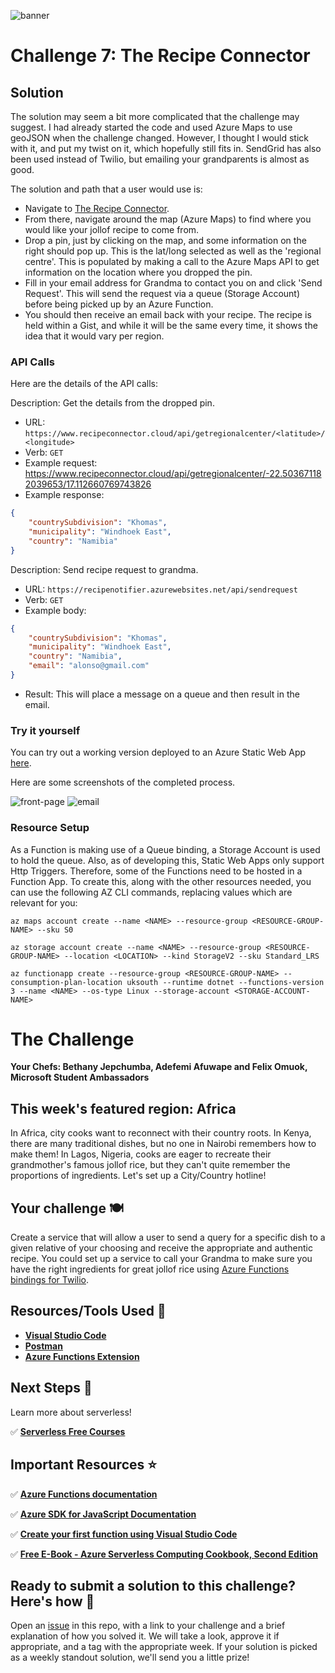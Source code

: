 ![banner](assets/banner-7.png)

# Challenge 7: The Recipe Connector

## Solution
The solution may seem a bit more complicated that the challenge may suggest. I had already started the code and used Azure Maps to use geoJSON when the challenge changed. However, I thought I would stick with it, and put my twist on it, which hopefully still fits in. SendGrid has also been used instead of Twilio, but emailing your grandparents is almost as good.

The solution and path that a user would use is:

* Navigate to [The Recipe Connector](https://www.recipeconnector.cloud).
* From there, navigate around the map (Azure Maps) to find where you would like your jollof recipe to come from.
* Drop a pin, just by clicking on the map, and some information on the right should pop up. This is the lat/long selected as well as the 'regional centre'. This is populated by making a call to the Azure Maps API to get information on the location where you dropped the pin.
* Fill in your email address for Grandma to contact you on and click 'Send Request'. This will send the request via a queue (Storage Account) before being picked up by an Azure Function.
* You should then receive an email back with your recipe. The recipe is held within a Gist, and while it will be the same every time, it shows the idea that it would vary per region.

### API Calls

Here are the details of the API calls:

Description: Get the details from the dropped pin.
* URL: `https://www.recipeconnector.cloud/api/getregionalcenter/<latitude>/<longitude>`
* Verb: `GET`
* Example request: https://www.recipeconnector.cloud/api/getregionalcenter/-22.503671182039653/17.112660769743826
* Example response:
```json
{
    "countrySubdivision": "Khomas",
    "municipality": "Windhoek East",
    "country": "Namibia"
}
```

Description: Send recipe request to grandma.
* URL: `https://recipenotifier.azurewebsites.net/api/sendrequest`
* Verb: `GET`
* Example body:
```json
{
    "countrySubdivision": "Khomas",
    "municipality": "Windhoek East",
    "country": "Namibia",
    "email": "alonso@gmail.com"
}
```
* Result: This will place a message on a queue and then result in the email.

### Try it yourself
You can try out a working version deployed to an Azure Static Web App [here](https://www.recipeconnector.cloud).

Here are some screenshots of the completed process.

![front-page](assets/front-page.png)
![email](assets/email.png)

### Resource Setup
As a Function is making use of a Queue binding, a Storage Account is used to hold the queue. Also, as of developing this, Static Web Apps only support Http Triggers. Therefore, some of the Functions need to be hosted in a Function App. To create this, along with the other resources needed, you can use the following AZ CLI commands, replacing values which are relevant for you:
```
az maps account create --name <NAME> --resource-group <RESOURCE-GROUP-NAME> --sku S0

az storage account create --name <NAME> --resource-group <RESOURCE-GROUP-NAME> --location <LOCATION> --kind StorageV2 --sku Standard_LRS

az functionapp create --resource-group <RESOURCE-GROUP-NAME> --consumption-plan-location uksouth --runtime dotnet --functions-version 3 --name <NAME> --os-type Linux --storage-account <STORAGE-ACCOUNT-NAME>
```

# The Challenge

**Your Chefs: Bethany Jepchumba, Adefemi Afuwape and Felix Omuok, Microsoft Student Ambassadors**
## This week's featured region: Africa

In Africa, city cooks want to reconnect with their country roots. In Kenya, there are many traditional dishes, but no one in Nairobi remembers how to make them! In Lagos, Nigeria, cooks are eager to recreate their grandmother's famous jollof rice, but they can't quite remember the proportions of ingredients. Let's set up a City/Country hotline!

## Your challenge 🍽

Create a service that will allow a user to send a query for a specific dish to a given relative of your choosing and receive the appropriate and authentic recipe. You could set up a service to call your Grandma to make sure you have the right ingredients for great jollof rice using [Azure Functions bindings for Twilio](https://docs.microsoft.com/en-us/azure/azure-functions/functions-bindings-twilio?tabs=csharp&WT.mc_id=academic-10922-cxa).


## Resources/Tools Used 🚀

-   **[Visual Studio Code](https://code.visualstudio.com/?WT.mc_id=academic-10922-cxa)**
-   **[Postman](https://www.getpostman.com/downloads/)**
-   **[Azure Functions Extension](https://marketplace.visualstudio.com/items?itemName=ms-azuretools.vscode-azurefunctions&WT.mc_id=academic-10922-cxa)**

## Next Steps 🏃

Learn more about serverless!

  ✅ **[Serverless Free Courses](https://docs.microsoft.com/learn/browse/?term=azure%20functions&WT.mc_id=academic-10922-cxa)**

## Important Resources ⭐️

  ✅ **[Azure Functions documentation](https://docs.microsoft.com/azure/azure-functions/?WT.mc_id=academic-10922-cxa)**

  ✅ **[Azure SDK for JavaScript Documentation](https://docs.microsoft.com/azure/javascript/?WT.mc_id=academic-10922-cxa)**

  ✅ **[Create your first function using Visual Studio Code](https://docs.microsoft.com/azure/azure-functions/functions-create-first-function-vs-code?WT.mc_id=academic-10922-cxa)**

  ✅ **[Free E-Book - Azure Serverless Computing Cookbook, Second Edition](https://azure.microsoft.com/resources/azure-serverless-computing-cookbook/?WT.mc_id=academic-10922-cxa)**

## Ready to submit a solution to this challenge? Here's how 🚀

Open an [issue](https://github.com/microsoft/Seasons-of-Serverless/issues/new?assignees=&labels=&template=seasons-of-serverless-solution.md&title=Solution) in this repo, with a link to your challenge and a brief explanation of how you solved it. We will take a look, approve it if appropriate, and a tag with the appropriate week. If your solution is picked as a weekly standout solution, we'll send you a little prize!
